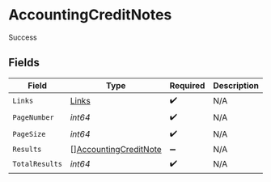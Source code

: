 # AccountingCreditNotes

Success


## Fields

| Field                                                                 | Type                                                                  | Required                                                              | Description                                                           |
| --------------------------------------------------------------------- | --------------------------------------------------------------------- | --------------------------------------------------------------------- | --------------------------------------------------------------------- |
| `Links`                                                               | [Links](../../models/shared/links.md)                                 | :heavy_check_mark:                                                    | N/A                                                                   |
| `PageNumber`                                                          | *int64*                                                               | :heavy_check_mark:                                                    | N/A                                                                   |
| `PageSize`                                                            | *int64*                                                               | :heavy_check_mark:                                                    | N/A                                                                   |
| `Results`                                                             | [][AccountingCreditNote](../../models/shared/accountingcreditnote.md) | :heavy_minus_sign:                                                    | N/A                                                                   |
| `TotalResults`                                                        | *int64*                                                               | :heavy_check_mark:                                                    | N/A                                                                   |